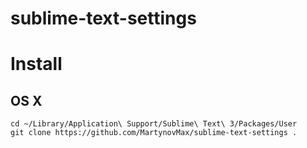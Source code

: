 # sublime-text-settings

# Install

## OS X

```
cd ~/Library/Application\ Support/Sublime\ Text\ 3/Packages/User
git clone https://github.com/MartynovMax/sublime-text-settings .
```

